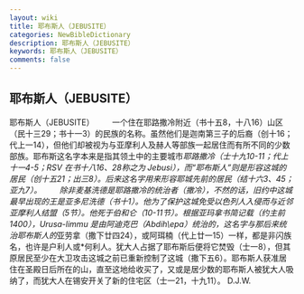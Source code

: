 ```yaml
---
layout: wiki
title: 耶布斯人（JEBUSITE）
categories: NewBibleDictionary
description: 耶布斯人（JEBUSITE）
keywords: 耶布斯人（JEBUSITE）
comments: false
---
```


## 耶布斯人（JEBUSITE）



耶布斯人（JEBUSITE）
　　一个住在耶路撒冷附近（书十五8，十八16）山区（民十三29；书十一3）的民族的名称。虽然他们是迦南第三子的后裔（创十16；代上一14），但他们却被视为与亚摩利人及赫人等部族一起居住而有所不同的少数部族。耶布斯这名字本来是指其领土中的主要城市*耶路撒冷（士十九10-11；代上十一4-5；RSV 在书十八16、28称之为 Jebusi），而“耶布斯人”则是形容这城的居民（创十五21；出三8）。后来这名字用来形容耶城先前的居民（结十六3、45；亚九7）。
　　除非麦基洗德是耶路撒冷的统治者（*撒冷），不然的话，旧约中这城最早出现的王是亚多尼洗德（书十1）。他为了保护这城免受以色列人入侵而与近邻亚摩利人结盟（5节）。他死于伯和仑（10-11节）。根据*亚玛拿书简记载（约主前1400），Urusa-limmu 是由阿迪克巴（Abdih\epa）统治的，这名字与那后来统治耶布斯人的*亚劳拿（撒下廿四24），或阿珥楠（代上廿一15）一样，都是非闪族名，也许是户利人或*何利人。犹大人占据了耶布斯后便将它焚毁（士一8），但其原居民至少在大卫攻击这城之前已重新控制了这城（撒下五6）。耶布斯人获准居住在圣殿日后所在的山，直至这地给收买了，又或是居少数的耶布斯人被犹大人吸纳了，而犹大人在锡安开关了新的住宅区（士一21，十九11）。
D.J.W.




